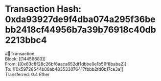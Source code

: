 
Transaction Hash: 0xda93927de9f4dba074a295f36bebb2418cf44956b7a39b76918c40db2213bbc4
====================================================================================
  
#💸Transaction  
Block: [[14456683]]  
From: [[0x83c8f28c26bf6aaca652df1dbbe0e1b56f8baba2]]  
To: [[0x59728544b08ab483533076417fbbb2fd0b17ce3a]]  
Transferred: 0.4 Ether
